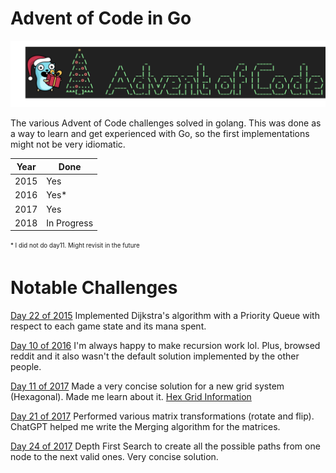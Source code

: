 # Advent of Code in Go

![image](aoc_go.png "aoc")

The various Advent of Code challenges solved in golang.
This was done as a way to learn and get experienced with Go, so the first implementations might not be very idiomatic.

| Year | Done        |
|------|-------------|
| 2015 | Yes         |
| 2016 | Yes*        |
| 2017 | Yes         |
| 2018 | In Progress |

<sub><sup>\* I did not do day11. Might revisit in the future</sup></sub>

# Notable Challenges
[Day 22 of 2015](2015/day22/twenty-two.go) Implemented Dijkstra's algorithm with a Priority Queue with respect to each game state and its mana spent.

[Day 10 of 2016](2016/day10/ten.go) I'm always happy to make recursion work lol. Plus, browsed reddit and it also wasn't the default solution implemented by the other people.

[Day 11 of 2017](2017/day11/eleven.go) Made a very concise solution for a new grid system (Hexagonal). Made me learn about it. [Hex Grid Information](https://www.redblobgames.com/grids/hexagons)

[Day 21 of 2017](2017/day21/twenty-one.go) Performed various matrix transformations (rotate and flip). ChatGPT helped me write the Merging algorithm for the matrices.

[Day 24 of 2017](2017/day24/twenty-four.go) Depth First Search to create all the possible paths from one node to the next valid ones. Very concise solution.
